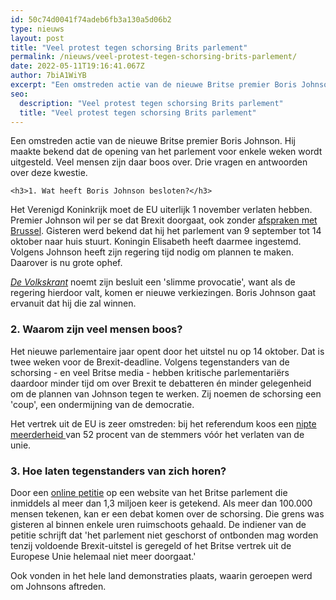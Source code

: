 ```yaml
---
id: 50c74d0041f74adeb6fb3a130a5d06b2
type: nieuws
layout: post
title: "Veel protest tegen schorsing Brits parlement"
permalink: /nieuws/veel-protest-tegen-schorsing-brits-parlement/
date: 2022-05-11T19:16:41.067Z
author: 7biA1WiYB
excerpt: "Een omstreden actie van de nieuwe Britse premier Boris Johnson. Hij maakte bekend dat de opening van het parlement voor enkele weken wordt uitgesteld. Veel mensen zijn daar boos over. Drie vragen en antwoorden over deze kwestie.  "
seo:
  description: "Veel protest tegen schorsing Brits parlement"
  title: "Veel protest tegen schorsing Brits parlement"
---
```

Een omstreden actie van de nieuwe Britse premier Boris Johnson. Hij maakte bekend dat de opening van het parlement voor enkele weken wordt uitgesteld. Veel mensen zijn daar boos over. Drie vragen en antwoorden over deze kwestie.  

    <h3>1. Wat heeft Boris Johnson besloten?</h3>
<p>Het Verenigd Koninkrijk moet de EU uiterlijk 1 november verlaten hebben. Premier Johnson wil per se dat Brexit doorgaat, ook zonder <a href="https://7dagen.netlify.app/nieuws/3-vragen-over-hoe-het-nu-gaat-met-brexit" target="_blank">afspraken met Brussel</a>. Gisteren werd bekend dat hij het parlement van 9 september tot 14 oktober naar huis stuurt. Koningin Elisabeth heeft daarmee ingestemd. Volgens Johnson heeft zijn regering tijd nodig om plannen te maken. Daarover is nu grote ophef.</p>
<p><a href="https://www.volkskrant.nl/nieuws-achtergrond/de-coup-van-boris-johnson-lijkt-vooral-een-slimme-provocatie-die-moet-leiden-tot-nieuwe-verkiezingen~bd30c89a/" target="_blank"><em>De Volkskrant</em></a> noemt zijn besluit een 'slimme provocatie', want als de regering hierdoor valt, komen er nieuwe verkiezingen. Boris Johnson gaat ervanuit dat hij die zal winnen.</p>
<h3>2. Waarom zijn veel mensen boos?</h3>
<p>Het nieuwe parlementaire jaar opent door het uitstel nu op 14 oktober. Dat is twee weken voor de Brexit-deadline. Volgens tegenstanders van de schorsing - en veel Britse media - hebben kritische parlementariërs daardoor minder tijd om over Brexit te debatteren én minder gelegenheid om de plannen van Johnson tegen te werken. Zij noemen de schorsing een 'coup', een ondermijning van de democratie.</p>
<p>Het vertrek uit de EU is zeer omstreden: bij het referendum koos een <a href="https://7dagen.netlify.app/nieuws/groot-brittanni%C3%AB-stapt-uit-de-europese-unie" target="_blank">nipte meerderheid </a>van 52 procent van de stemmers vóór het verlaten van de unie.</p>
<h3>3. Hoe laten tegenstanders van zich horen?</h3>
<p>Door een <a href="https://petition.parliament.uk/petitions/269157" target="_blank">online petitie</a> op een website van het Britse parlement die inmiddels al meer dan 1,3 miljoen keer is getekend. Als meer dan 100.000 mensen tekenen, kan er een debat komen over de schorsing. Die grens was gisteren al binnen enkele uren ruimschoots gehaald. De indiener van de petitie schrijft dat 'het parlement niet geschorst of ontbonden mag worden tenzij voldoende Brexit-uitstel is geregeld of het Britse vertrek uit de Europese Unie helemaal niet meer doorgaat.'</p>
<p>Ook vonden in het hele land demonstraties plaats, waarin geroepen werd om Johnsons aftreden.</p>  
